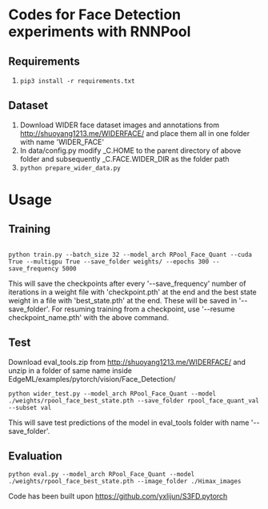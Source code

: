 # Codes for Face Detection experiments with RNNPool
## Requirements
1. ``` pip3 install -r requirements.txt ```

## Dataset
1. Download WIDER face dataset images and annotations from http://shuoyang1213.me/WIDERFACE/ and place them all in one folder with name 'WIDER_FACE'
2. In data/config.py modify _C.HOME to the parent directory of above folder and subsequently _C.FACE.WIDER_DIR as the folder path 
3. ``` python prepare_wider_data.py ```



# Usage
## Training

```shell

python train.py --batch_size 32 --model_arch RPool_Face_Quant --cuda True --multigpu True --save_folder weights/ --epochs 300 --save_frequency 5000 

```
This will save the checkpoints after every '--save_frequency' number of iterations in a weight file with 'checkpoint.pth' at the end and the best state weight in a file with 'best_state.pth' at the end. These will be saved in '--save_folder'. For resuming training from a checkpoint, use '--resume checkpoint_name.pth' with the above command.


## Test
Download eval_tools.zip from http://shuoyang1213.me/WIDERFACE/ and unzip in a folder of same name inside EdgeML/examples/pytorch/vision/Face_Detection/

```shell
python wider_test.py --model_arch RPool_Face_Quant --model ./weights/rpool_face_best_state.pth --save_folder rpool_face_quant_val --subset val
```
This will save test predictions of the model in eval_tools folder with name '--save_folder'.

## Evaluation

```shell
python eval.py --model_arch RPool_Face_Quant --model ./weights/rpool_face_best_state.pth --image_folder ./Himax_images
```

Code has been built upon https://github.com/yxlijun/S3FD.pytorch
